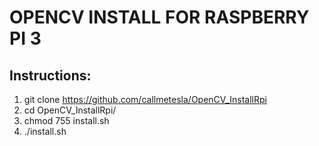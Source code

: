 # OPENCV INSTALL FOR RASPBERRY PI 3 
## Instructions:
1. git clone https://github.com/callmetesla/OpenCV_InstallRpi 
2. cd OpenCV_InstallRpi/<br/>
3. chmod 755 install.sh</br>
4. ./install.sh</br>
